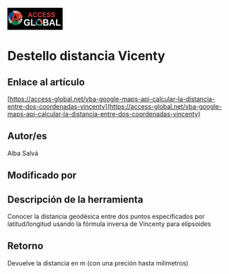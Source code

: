 ﻿![Access-global](/blob/main/Images/Logo1.png)
# Destello distancia Vicenty
## Enlace al artículo
[https://access-global.net/vba-google-maps-api-calcular-la-distancia-entre-dos-coordenadas-vincenty](https://access-global.net/vba-google-maps-api-calcular-la-distancia-entre-dos-coordenadas-vincenty)
## Autor/es
Alba Salvá
## Modificado por

## Descripción de la herramienta
Conocer la distancia geodésica entre dos puntos especificados por latitud/longitud usando la fórmula inversa de Vincenty para elipsoides

## Retorno
Devuelve la distancia en m (con una preción hasta milímetros)
